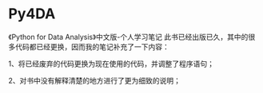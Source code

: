# Py4DA
《Python for Data Analysis》中文版-个人学习笔记
此书已经出版已久，其中的很多代码都已经更换，因而我的笔记补充了一下内容：

1、将已经废弃的代码更换为现在使用的代码，并调整了程序语句；

2、对书中没有解释清楚的地方进行了更为细致的说明；
 
